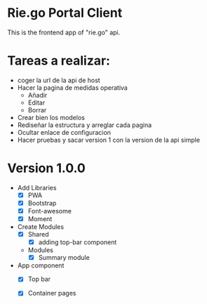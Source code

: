 # Rie.go Portal Client
This is the frontend app of "rie.go" api. 

# Tareas a realizar:
- coger la url de la api de host
- Hacer la pagina de medidas operativa
    - Añadir
    - Editar
    - Borrar
- Crear bien los modelos
- Rediseñar la estructura y arreglar cada pagina
- Ocultar enlace de configuracion
- Hacer pruebas y sacar version 1 con la version de la api simple


# Version 1.0.0
- Add Libraries
    - [x] PWA 
    - [x] Bootstrap 
    - [x] Font-awesome    
    - [x] Moment

- Create Modules
    - [X] Shared
        - [X] adding top-bar component
    -  Modules
        - [X] Summary module

- App component
    - [X] Top bar
    - [X] Container pages 

